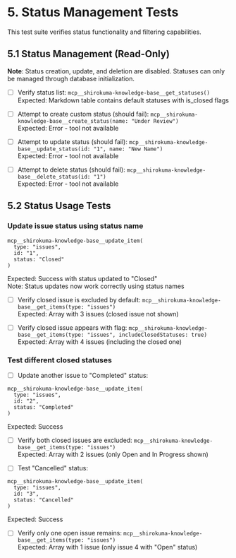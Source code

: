# 5. Status Management Tests

This test suite verifies status functionality and filtering capabilities.

## 5.1 Status Management (Read-Only)

**Note**: Status creation, update, and deletion are disabled. Statuses can only be managed through database initialization.

- [ ] Verify status list: `mcp__shirokuma-knowledge-base__get_statuses()`  
      Expected: Markdown table contains default statuses with is_closed flags

- [ ] Attempt to create custom status (should fail): `mcp__shirokuma-knowledge-base__create_status(name: "Under Review")`  
      Expected: Error - tool not available

- [ ] Attempt to update status (should fail): `mcp__shirokuma-knowledge-base__update_status(id: "1", name: "New Name")`  
      Expected: Error - tool not available

- [ ] Attempt to delete status (should fail): `mcp__shirokuma-knowledge-base__delete_status(id: "1")`  
      Expected: Error - tool not available

## 5.2 Status Usage Tests

### Update issue status using status name
```
mcp__shirokuma-knowledge-base__update_item(
  type: "issues",
  id: "1",
  status: "Closed"
)
```
Expected: Success with status updated to "Closed"  
Note: Status updates now work correctly using status names

- [ ] Verify closed issue is excluded by default: `mcp__shirokuma-knowledge-base__get_items(type: "issues")`  
      Expected: Array with 3 issues (closed issue not shown)

- [ ] Verify closed issue appears with flag: `mcp__shirokuma-knowledge-base__get_items(type: "issues", includeClosedStatuses: true)`  
      Expected: Array with 4 issues (including the closed one)

### Test different closed statuses

- [ ] Update another issue to "Completed" status:
```
mcp__shirokuma-knowledge-base__update_item(
  type: "issues",
  id: "2",
  status: "Completed"
)
```
Expected: Success

- [ ] Verify both closed issues are excluded: `mcp__shirokuma-knowledge-base__get_items(type: "issues")`  
      Expected: Array with 2 issues (only Open and In Progress shown)

- [ ] Test "Cancelled" status:
```
mcp__shirokuma-knowledge-base__update_item(
  type: "issues",
  id: "3",
  status: "Cancelled"
)
```
Expected: Success

- [ ] Verify only one open issue remains: `mcp__shirokuma-knowledge-base__get_items(type: "issues")`  
      Expected: Array with 1 issue (only issue 4 with "Open" status)